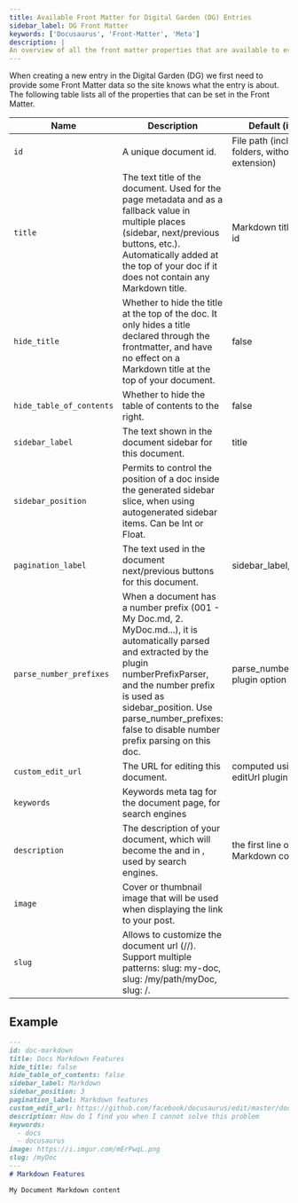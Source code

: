 ```yaml
---
title: Available Front Matter for Digital Garden (DG) Entries
sidebar_label: DG Front Matter
keywords: ['Docusaurus', 'Front-Matter', 'Meta']
description: |
An overview of all the front matter properties that are available to every entry in my Digital Garden (DG).
---
```


When creating a new entry in the Digital Garden (DG) we first need to provide some Front Matter data so the site knows what the entry is about. The following table lists all of the properties that can be set in the Front Matter.

| Name                     | Description                                                                                                                                                                                                                                                                         | Default (if any)                                     |
| ------------------------ | ----------------------------------------------------------------------------------------------------------------------------------------------------------------------------------------------------------------------------------------------------------------------------------- | ---------------------------------------------------- |
| `id`                     | A unique document id.                                                                                                                                                                                                                                                               | File path (including folders, without the extension) |
| `title`                  | The text title of the document. Used for the page metadata and as a fallback value in multiple places (sidebar, next/previous buttons, etc.). Automatically added at the top of your doc if it does not contain any Markdown title.                                                 | Markdown title or doc id                             |
| `hide_title`             | Whether to hide the title at the top of the doc. It only hides a title declared through the frontmatter, and have no effect on a Markdown title at the top of your document.                                                                                                        | false                                                |
| `hide_table_of_contents` | Whether to hide the table of contents to the right.                                                                                                                                                                                                                                 | false                                                |
| `sidebar_label`          | The text shown in the document sidebar for this document.                                                                                                                                                                                                                           | title                                                |
| `sidebar_position`       | Permits to control the position of a doc inside the generated sidebar slice, when using autogenerated sidebar items. Can be Int or Float.                                                                                                                                           |                                                      |
| `pagination_label`       | The text used in the document next/previous buttons for this document.                                                                                                                                                                                                              | sidebar_label, or title                              |
| `parse_number_prefixes`  | When a document has a number prefix (001 - My Doc.md, 2. MyDoc.md...), it is automatically parsed and extracted by the plugin numberPrefixParser, and the number prefix is used as sidebar_position. Use parse_number_prefixes: false to disable number prefix parsing on this doc. | parse_number_prefixes plugin option                  |
| `custom_edit_url`        | The URL for editing this document.                                                                                                                                                                                                                                                  | computed using the editUrl plugin options            |
| `keywords`               | Keywords meta tag for the document page, for search engines                                                                                                                                                                                                                         |                                                      |
| `description`            | The description of your document, which will become the <meta name="description" content="..."/> and <meta property="og:description" content="..."/> in <head>, used by search engines.                                                                                             | the first line of Markdown content                   |
| `image`                  | Cover or thumbnail image that will be used when displaying the link to your post.                                                                                                                                                                                                   |                                                      |
| `slug`                   | Allows to customize the document url (/<routeBasePath>/<slug>). Support multiple patterns: slug: my-doc, slug: /my/path/myDoc, slug: /.                                                                                                                                             |                                                      |

## Example

```markdown
---
id: doc-markdown
title: Docs Markdown Features
hide_title: false
hide_table_of_contents: false
sidebar_label: Markdown
sidebar_position: 3
pagination_label: Markdown features
custom_edit_url: https://github.com/facebook/docusaurus/edit/master/docs/api-doc-markdown.md
description: How do I find you when I cannot solve this problem
keywords:
  - docs
  - docusaurus
image: https://i.imgur.com/mErPwqL.png
slug: /myDoc
---
# Markdown Features

My Document Markdown content
```
